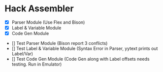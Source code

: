 # Hack Assembler
- [x] Parser Module (Use Flex and Bison)
- [x] Label & Variable Module
- [x] Code Gen Module

- [] Test Parser Module (Bison report 3 conflicts)
- [] Test Label & Variable Module (Syntax Error in Parser, yytext prints out Label/Var)
- [] Test Code Gen Module (Code Gen along with Label offsets needs testing. Run in Emulator)